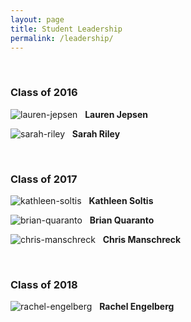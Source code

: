 ```yaml
---
layout: page
title: Student Leadership
permalink: /leadership/
---
```

<br>

### Class of 2016
![lauren-jepsen](http://placehold.it/140x140, "Lauren Jepsen")&nbsp;&nbsp; **Lauren Jepsen**

![sarah-riley](http://placehold.it/140x140, "Sarah Riley")&nbsp;&nbsp; **Sarah Riley**

<br>

### Class of 2017

![kathleen-soltis](http://placehold.it/140x140, "Kathleen Soltis")&nbsp;&nbsp; **Kathleen Soltis**

![brian-quaranto](http://placehold.it/140x140, "Brian Quaranto")&nbsp;&nbsp; **Brian Quaranto**

![chris-manschreck](http://placehold.it/140x140, "Chris Manschreck")&nbsp;&nbsp; **Chris Manschreck**



<br>

### Class of 2018
	
![rachel-engelberg](http://placehold.it/140x140, "Rachel Engelberg")&nbsp;&nbsp; **Rachel Engelberg**